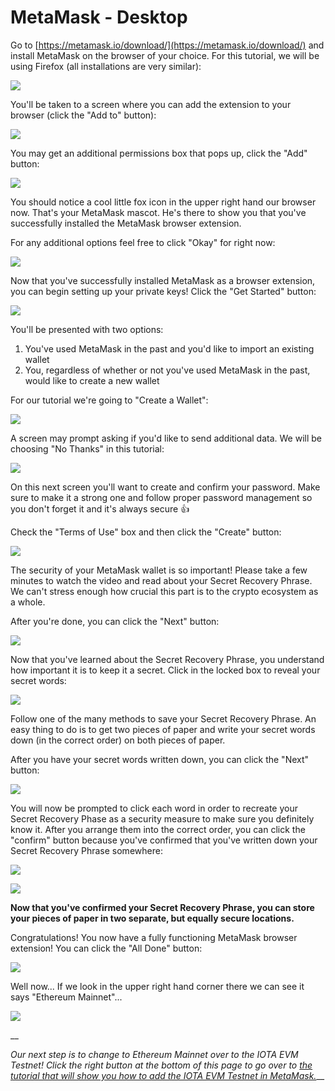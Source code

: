 # MetaMask - Desktop

Go to [https://metamask.io/download/](https://metamask.io/download/) and install MetaMask on the browser of your choice. For this tutorial, we will be using Firefox (all installations are very similar):

![](<../../../.gitbook/assets/image (12) (1) (1).png>)

You'll be taken to a screen where you can add the extension to your browser (click the "Add to" button):

![](<../../../.gitbook/assets/image (9) (1) (1) (1).png>)

You may get an additional permissions box that pops up, click the "Add" button:

![](<../../../.gitbook/assets/image (20) (1) (1) (1) (1) (1) (1).png>)

You should notice a cool little fox icon in the upper right hand our browser now. That's your MetaMask mascot. He's there to show you that you've successfully installed the MetaMask browser extension.&#x20;

For any additional options feel free to click "Okay" for right now:

![](<../../../.gitbook/assets/image (10) (1) (1) (1).png>)

Now that you've successfully installed MetaMask as a browser extension, you can begin setting up your private keys! Click the "Get Started" button:

![](<../../../.gitbook/assets/image (6) (1) (1) (1).png>)

You'll be presented with two options:

1. You've used MetaMask in the past and you'd like to import an existing wallet
2. You, regardless of whether or not you've used MetaMask in the past, would like to create a new wallet

For our tutorial we're going to "Create a Wallet":

![](<../../../.gitbook/assets/image (3) (1).png>)

A screen may prompt asking if you'd like to send additional data. We will be choosing "No Thanks" in this tutorial:

![](<../../../.gitbook/assets/image (1) (1).png>)

On this next screen you'll want to create and confirm your password. Make sure to make it a strong one and follow proper password management so you don't forget it and it's always secure :thumbsup:

Check the "Terms of Use" box and then click the "Create" button:

![](<../../../.gitbook/assets/image (23) (1) (1) (1) (1) (1).png>)

The security of your MetaMask wallet is so important! Please take a few minutes to watch the video and read about your Secret Recovery Phrase. We can't stress enough how crucial this part is to the crypto ecosystem as a whole.

After you're done, you can click the "Next" button:

![](<../../../.gitbook/assets/image (19) (1) (1) (1) (1) (1) (1).png>)

Now that you've learned about the Secret Recovery Phrase, you understand how important it is to keep it a secret. Click in the locked box to reveal your secret words:

![](<../../../.gitbook/assets/image (1) (1) (1).png>)

Follow one of the many methods to save your Secret Recovery Phrase. An easy thing to do is to get two pieces of paper and write your secret words down (in the correct order) on both pieces of paper.

After you have your secret words written down, you can click the "Next" button:

![](<../../../.gitbook/assets/image (8) (1) (1) (1).png>)

You will now be prompted to click each word in order to recreate your Secret Recovery Phase as a security measure to make sure you definitely know it. After you arrange them into the correct order, you can click the "confirm" button because you've confirmed that you've written down your Secret Recovery Phrase somewhere:

![](<../../../.gitbook/assets/image (22) (1) (1) (1) (1) (1) (1) (1) (1).png>)

![](<../../../.gitbook/assets/image (14) (1) (1) (1) (1).png>)

**Now that you've confirmed your Secret Recovery Phrase, you can store your pieces of paper in two separate, but equally secure locations.**



Congratulations! You now have a fully functioning MetaMask browser extension! You can click the "All Done" button:

![](<../../../.gitbook/assets/image (18) (1) (1) (1) (1).png>)

Well now... If we look in the upper right hand corner there we can see it says "Ethereum Mainnet"...&#x20;

![](<../../../.gitbook/assets/image (21) (1) (1) (1) (1).png>)

__

_Our next step is to change to Ethereum Mainnet over to the IOTA EVM Testnet! Click the right button at the bottom of this page to go over to_ [_the tutorial that will show you how to add the IOTA EVM Testnet in MetaMask._](adding-the-iota-evm-network-desktop.md)__
